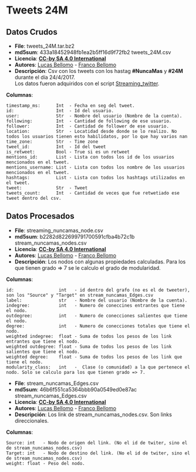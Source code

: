 # Tweets 24M

## Datos Crudos

* **File**: tweets_24M.tar.bz2  
* **md5sum**: 433a18452948fb1ea2b5ff16d9f72fb2  tweets_24M.csv
* **Licencia**: [**CC-by SA 4.0 International**](https://creativecommons.org/licenses/by/4.0/)
* **Autores**: [Lucas Bellomo][1] - [Franco Bellomo][2]
* **Descripción**: Csv con los tweets con los hastag **#NuncaMas** y **#24M** durante el día 24/4/2017.  
Los datos fueron adquiridos con el script [Streaming_twitter](https://github.com/OpenDataR4/herramientas/tree/master/Streaming_twitter).


**Columnas**:


    timestamp_ms:      Int  - Fecha en seg del tweet.
    id:                Int  - Id del usuario.
    user:              Str  - Nombre del usuario (Nombre de la cuenta).
    following:         Int  - Cantidad de following de ese usuario.
    follower:          Int  - Cantidad de follower de ese usuario.
    location:          Str  - Locatidad desde donde se lo realizo. No todos los usuarios tienen esto habilidatos, por lo que hay varios nan
    time_zone:         Str  - Time zone
    tweet_id:          Int  - Id del tweet
    is_retweet:        Bool - True si es un retweet
    mentions_id:       List - Lista con todos los id de los usuarios mencionados en el tweet.
    mentions_username: List - Lista con todos los nombre de los usuarios mencionados en el tweet.
    hashtags:          List - Lista con todos los hashtags utilizados en el tweet.
    tweet:             Str  - Tweet
    tweets_count:      Int  - Cantidad de veces que fue retwetiado ese tweet dentro del csv.




## Datos Procesados

* **File**: streaming_nuncamas_node.csv  
* **md5sum**: b2282d822699791700591cfba4b72c1b  stream_nuncamas_nodes.csv  
* **Licencia**: [**CC-by SA 4.0 International**](https://creativecommons.org/licenses/by/4.0/)
* **Autores**: [Lucas Bellomo][1] - [Franco Bellomo][2]
* **Descripción**: Los nodos con algunas propiedades calculadas. Para los que tienen grado => 7 se le calculo el grado de modularidad. 

**Columnas**:

    id:                 int   - id dentro del grafo (no es el de tweeter), son los "Source" y "Target" en stream_nuncamas_Edges.csv
    label:              str   - Nombre del usuario (Nombre de la cuenta).
    indegree:           int   - Numero de coneccines entrantes que tiene el nodo. 
    outdegree:          int   - Numero de conecciones salientes que tiene el nodo.
    degree:             int   - Numero de conecciones totales que tiene el nodo.
    weighted indegree:  float - Suma de todos los pesos de los link entrantes que tiene el nodo.
    weighted outdegree: float - Suma de todos los pesos de los link salientes que tiene el nodo.
    weighted degree:    float - Suma de todos los pesos de los link que tiene el nodo.
    modularity_class:   int   -  Clase (o comunidad) a la que pertenece el nodo. Solo se calculo para los que tienen grado => 7. 

* **File**: stream_nuncamas_Edges.csv  
* **md5sum**: 46b6f551ca5364bbb90a0549ed0e87ac  stream_nuncamas_Edges.csv  
* **Licencia**: [**CC-by SA 4.0 International**](https://creativecommons.org/licenses/by/4.0/)
* **Autores**: [Lucas Bellomo][1] - [Franco Bellomo][2]
* **Descripción**: Los link de stream_nuncamas_nodes.csv. Son links direccionales. 

**Columnas**:

    Source: int   - Nodo de origen del link. (No el id de twiter, sino el de stream_nuncamas_nodes.csv)
    Target: int   - Nodo de destino del link. (No el id de twiter, sino el de stream_nuncamas_nodes.csv)
    weight: float - Peso del nodo.



[1]: https://twitter.com/ucaomo
[2]: https://twitter.com/fnbellomo
